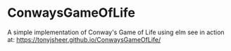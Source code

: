 # ConwaysGameOfLife
A simple implementation of Conway's Game of Life using elm
see in action at: https://tonyjsheer.github.io/ConwaysGameOfLife/
